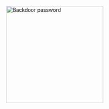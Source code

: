 
<img width="265" alt="Backdoor password" src="https://github.com/user-attachments/assets/6c513ad0-a8fc-4dca-8050-386825e62d44" />
